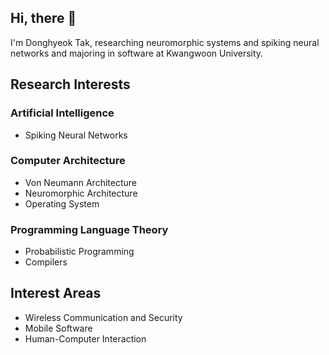 ## Hi, there 👋
I'm Donghyeok Tak, researching neuromorphic systems and spiking neural networks and majoring in software at Kwangwoon University.

## Research Interests

### Artificial Intelligence

- Spiking Neural Networks

### Computer Architecture

- Von Neumann Architecture
- Neuromorphic Architecture
- Operating System

### Programming Language Theory

- Probabilistic Programming
- Compilers

## Interest Areas

- Wireless Communication and Security
- Mobile Software
- Human-Computer Interaction
